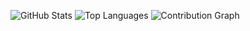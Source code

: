 ![GitHub Stats](https://github-readme-stats.vercel.app/api?username=8bitDevStudios)
![Top Languages](https://github-readme-stats.vercel.app/api/top-langs/?username=8bitDevStudios&layout=compact)
![Contribution Graph](https://github-readme-activity-graph.cyclic.app/graph?username=8bitDevStudios)
